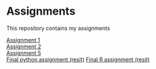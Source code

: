 # Assignments
This repository contains my assignments


[Assignment 1](https://github.com/Vinaysital/assignments/blob/master/Assignment_week_2%20Vinay%20Sital.ipynb)<br>
[Assignment 2](https://github.com/Vinaysital/assignments/blob/master/Assignment_week_4%2B%25283%2529.ipynb)<br>
[Assignment 5](https://github.com/Vinaysital/assignments/blob/master/assignment5%20(1).ipynb)<br>
[Final python assignment (resit)](https://github.com/Vinaysital/assignments/blob/master/Final%20Assignment%20Resit%20Vinay%20Sital.ipynb)
[Final R assignment (resit)](https://github.com/Vinaysital/assignments/blob/master/Resit%20R%20Vinay%20Sital.ipynb)
